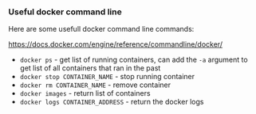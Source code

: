 ### Useful docker command line

Here are some usefull docker command line commands:

https://docs.docker.com/engine/reference/commandline/docker/


* `docker ps` - get list of running containers, can add the `-a` argument to get list of all containers that ran in the past
* `docker stop CONTAINER_NAME` - stop running container
* `docker rm CONTAINER_NAME` - remove container
* `docker images` - return list of containers 
* `docker logs CONTAINER_ADDRESS` - return the docker logs